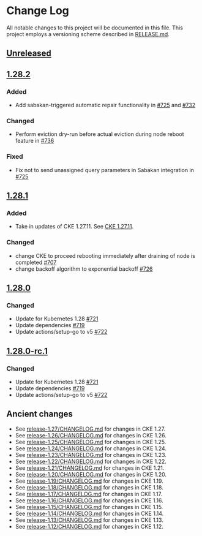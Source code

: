 # Change Log

All notable changes to this project will be documented in this file.
This project employs a versioning scheme described in [RELEASE.md](RELEASE.md#versioning).

## [Unreleased]

## [1.28.2]

### Added

- Add sabakan-triggered automatic repair functionality in [#725](https://github.com/cybozu-go/cke/pull/725) and [#732](https://github.com/cybozu-go/cke/pull/732)

### Changed

- Perform eviction dry-run before actual eviction during node reboot feature in [#736](https://github.com/cybozu-go/cke/pull/736)

### Fixed

- Fix not to send unassigned query parameters in Sabakan integration in [#725](https://github.com/cybozu-go/cke/pull/725)

## [1.28.1]

### Added

- Take in updates of CKE 1.27.11. See [CKE 1.27.11](https://github.com/cybozu-go/cke/blob/v1.27.11/CHANGELOG.md#12711).

### Changed

- change CKE to proceed rebooting immediately after draining of node is completed [#707](https://github.com/cybozu-go/cke/pull/707)
- change backoff algorithm to exponential backoff [#726](https://github.com/cybozu-go/cke/pull/726)

## [1.28.0]

### Changed

- Update for Kubernetes 1.28 [#721](https://github.com/cybozu-go/cke/pull/721)
- Update dependencies [#719](https://github.com/cybozu-go/cke/pull/719)
- Update actions/setup-go to v5 [#722](https://github.com/cybozu-go/cke/pull/722)

## [1.28.0-rc.1]

### Changed

- Update for Kubernetes 1.28 [#721](https://github.com/cybozu-go/cke/pull/721)
- Update dependencies [#719](https://github.com/cybozu-go/cke/pull/719)
- Update actions/setup-go to v5 [#722](https://github.com/cybozu-go/cke/pull/722)

## Ancient changes

- See [release-1.27/CHANGELOG.md](https://github.com/cybozu-go/cke/blob/release-1.27/CHANGELOG.md) for changes in CKE 1.27.
- See [release-1.26/CHANGELOG.md](https://github.com/cybozu-go/cke/blob/release-1.26/CHANGELOG.md) for changes in CKE 1.26.
- See [release-1.25/CHANGELOG.md](https://github.com/cybozu-go/cke/blob/release-1.25/CHANGELOG.md) for changes in CKE 1.25.
- See [release-1.24/CHANGELOG.md](https://github.com/cybozu-go/cke/blob/release-1.24/CHANGELOG.md) for changes in CKE 1.24.
- See [release-1.23/CHANGELOG.md](https://github.com/cybozu-go/cke/blob/release-1.23/CHANGELOG.md) for changes in CKE 1.23.
- See [release-1.22/CHANGELOG.md](https://github.com/cybozu-go/cke/blob/release-1.22/CHANGELOG.md) for changes in CKE 1.22.
- See [release-1.21/CHANGELOG.md](https://github.com/cybozu-go/cke/blob/release-1.21/CHANGELOG.md) for changes in CKE 1.21.
- See [release-1.20/CHANGELOG.md](https://github.com/cybozu-go/cke/blob/release-1.20/CHANGELOG.md) for changes in CKE 1.20.
- See [release-1.19/CHANGELOG.md](https://github.com/cybozu-go/cke/blob/release-1.19/CHANGELOG.md) for changes in CKE 1.19.
- See [release-1.18/CHANGELOG.md](https://github.com/cybozu-go/cke/blob/release-1.18/CHANGELOG.md) for changes in CKE 1.18.
- See [release-1.17/CHANGELOG.md](https://github.com/cybozu-go/cke/blob/release-1.17/CHANGELOG.md) for changes in CKE 1.17.
- See [release-1.16/CHANGELOG.md](https://github.com/cybozu-go/cke/blob/release-1.16/CHANGELOG.md) for changes in CKE 1.16.
- See [release-1.15/CHANGELOG.md](https://github.com/cybozu-go/cke/blob/release-1.15/CHANGELOG.md) for changes in CKE 1.15.
- See [release-1.14/CHANGELOG.md](https://github.com/cybozu-go/cke/blob/release-1.14/CHANGELOG.md) for changes in CKE 1.14.
- See [release-1.13/CHANGELOG.md](https://github.com/cybozu-go/cke/blob/release-1.13/CHANGELOG.md) for changes in CKE 1.13.
- See [release-1.12/CHANGELOG.md](https://github.com/cybozu-go/cke/blob/release-1.12/CHANGELOG.md) for changes in CKE 1.12.

[Unreleased]: https://github.com/cybozu-go/cke/compare/v1.28.2...HEAD
[1.28.2]: https://github.com/cybozu-go/cke/compare/v1.28.1...v1.28.2
[1.28.1]: https://github.com/cybozu-go/cke/compare/v1.28.0...v1.28.1
[1.28.0]: https://github.com/cybozu-go/cke/compare/v1.27.10...v1.28.0
[1.28.0-rc.1]: https://github.com/cybozu-go/cke/compare/v1.27.10...v1.28.0-rc.1
